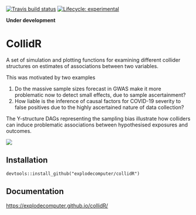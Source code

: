 <!-- badges: start -->

  [![Travis build status](https://travis-ci.org/explodecomputer/collidR.svg?branch=master)](https://travis-ci.org/explodecomputer/collidR)
  [![Lifecycle: experimental](https://img.shields.io/badge/lifecycle-experimental-orange.svg)](https://www.tidyverse.org/lifecycle/#experimental)
  <!-- badges: end -->

**Under development**

# CollidR

A set of simulation and plotting functions for examining different collider structures on estimates of associations between two variables.

This was motivated by two examples

1. Do the massive sample sizes forecast in GWAS make it more problematic now to detect small effects, due to sample ascertainment?
2. How liable is the inference of causal factors for COVID-19 severity to false positives due to the highly ascertained nature of data collection?

The Y-structure DAGs representing the sampling bias illustrate how colliders can induce problematic associations between hypothesised exposures and outcomes.

<img src="https://drive.google.com/uc?id=15heO4ms7ra9g2yl0OYxVU5UwetU-Tnmu"/>



## Installation

```
devtools::install_github("explodecomputer/collidR")
```

## Documentation

https://explodecomputer.github.io/collidR/

